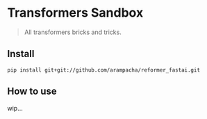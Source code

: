 # Transformers Sandbox
> All transformers bricks and tricks.


## Install

`pip install git+git://github.com/arampacha/reformer_fastai.git`

## How to use

wip...
